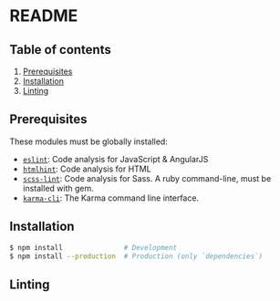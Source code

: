 # README

## Table of contents

1. [Prerequisites](#prerequisites)
2. [Installation](#installation)
3. [Linting](#linting)

## Prerequisites

These modules must be globally installed:

* [`eslint`](https://www.npmjs.com/package/eslint): Code analysis for JavaScript & AngularJS 
* [`htmlhint`](https://www.npmjs.com/package/htmlhint): Code analysis for HTML
* [`scss-lint`](https://github.com/brigade/scss-lint): Code analysis for Sass. A ruby command-line, must be installed with gem.
* [`karma-cli`](https://www.npmjs.com/package/karma-cli): The Karma command line interface.

## Installation

```sh
$ npm install               # Development
$ npm install --production  # Production (only `dependencies`)
```

## Linting

